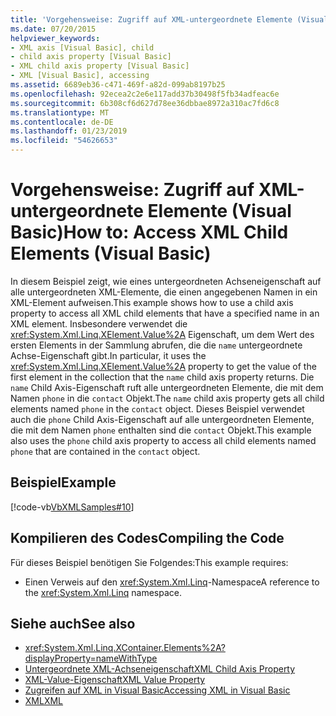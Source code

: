 ```yaml
---
title: 'Vorgehensweise: Zugriff auf XML-untergeordnete Elemente (Visual Basic)'
ms.date: 07/20/2015
helpviewer_keywords:
- XML axis [Visual Basic], child
- child axis property [Visual Basic]
- XML child axis property [Visual Basic]
- XML [Visual Basic], accessing
ms.assetid: 6689eb36-c471-469f-a82d-099ab8197b25
ms.openlocfilehash: 92ecea2c2e6e117add37b30498f5fb34adfeac6e
ms.sourcegitcommit: 6b308cf6d627d78ee36dbbae8972a310ac7fd6c8
ms.translationtype: MT
ms.contentlocale: de-DE
ms.lasthandoff: 01/23/2019
ms.locfileid: "54626653"
---
```

# <a name="how-to-access-xml-child-elements-visual-basic"></a><span data-ttu-id="764bb-102">Vorgehensweise: Zugriff auf XML-untergeordnete Elemente (Visual Basic)</span><span class="sxs-lookup"><span data-stu-id="764bb-102">How to: Access XML Child Elements (Visual Basic)</span></span>
<span data-ttu-id="764bb-103">In diesem Beispiel zeigt, wie eines untergeordneten Achseneigenschaft auf alle untergeordneten XML-Elemente, die einen angegebenen Namen in ein XML-Element aufweisen.</span><span class="sxs-lookup"><span data-stu-id="764bb-103">This example shows how to use a child axis property to access all XML child elements that have a specified name in an XML element.</span></span> <span data-ttu-id="764bb-104">Insbesondere verwendet die <xref:System.Xml.Linq.XElement.Value%2A> Eigenschaft, um dem Wert des ersten Elements in der Sammlung abrufen, die die `name` untergeordnete Achse-Eigenschaft gibt.</span><span class="sxs-lookup"><span data-stu-id="764bb-104">In particular, it uses the <xref:System.Xml.Linq.XElement.Value%2A> property to get the value of the first element in the collection that the `name` child axis property returns.</span></span> <span data-ttu-id="764bb-105">Die `name` Child Axis-Eigenschaft ruft alle untergeordneten Elemente, die mit dem Namen `phone` in die `contact` Objekt.</span><span class="sxs-lookup"><span data-stu-id="764bb-105">The `name` child axis property gets all child elements named `phone` in the `contact` object.</span></span> <span data-ttu-id="764bb-106">Dieses Beispiel verwendet auch die `phone` Child Axis-Eigenschaft auf alle untergeordneten Elemente, die mit dem Namen `phone` enthalten sind die `contact` Objekt.</span><span class="sxs-lookup"><span data-stu-id="764bb-106">This example also uses the `phone` child axis property to access all child elements named `phone` that are contained in the `contact` object.</span></span>  
  
## <a name="example"></a><span data-ttu-id="764bb-107">Beispiel</span><span class="sxs-lookup"><span data-stu-id="764bb-107">Example</span></span>  
 [!code-vb[VbXMLSamples#10](../../../../visual-basic/language-reference/operators/codesnippet/VisualBasic/how-to-access-xml-child-elements_1.vb)]  
  
## <a name="compiling-the-code"></a><span data-ttu-id="764bb-108">Kompilieren des Codes</span><span class="sxs-lookup"><span data-stu-id="764bb-108">Compiling the Code</span></span>  
 <span data-ttu-id="764bb-109">Für dieses Beispiel benötigen Sie Folgendes:</span><span class="sxs-lookup"><span data-stu-id="764bb-109">This example requires:</span></span>  
  
-   <span data-ttu-id="764bb-110">Einen Verweis auf den <xref:System.Xml.Linq>-Namespace</span><span class="sxs-lookup"><span data-stu-id="764bb-110">A reference to the <xref:System.Xml.Linq> namespace.</span></span>  
  
## <a name="see-also"></a><span data-ttu-id="764bb-111">Siehe auch</span><span class="sxs-lookup"><span data-stu-id="764bb-111">See also</span></span>
- <xref:System.Xml.Linq.XContainer.Elements%2A?displayProperty=nameWithType>
- [<span data-ttu-id="764bb-112">Untergeordnete XML-Achseneigenschaft</span><span class="sxs-lookup"><span data-stu-id="764bb-112">XML Child Axis Property</span></span>](../../../../visual-basic/language-reference/xml-axis/xml-child-axis-property.md)
- [<span data-ttu-id="764bb-113">XML-Value-Eigenschaft</span><span class="sxs-lookup"><span data-stu-id="764bb-113">XML Value Property</span></span>](../../../../visual-basic/language-reference/xml-axis/xml-value-property.md)
- [<span data-ttu-id="764bb-114">Zugreifen auf XML in Visual Basic</span><span class="sxs-lookup"><span data-stu-id="764bb-114">Accessing XML in Visual Basic</span></span>](../../../../visual-basic/programming-guide/language-features/xml/accessing-xml.md)
- [<span data-ttu-id="764bb-115">XML</span><span class="sxs-lookup"><span data-stu-id="764bb-115">XML</span></span>](../../../../visual-basic/programming-guide/language-features/xml/index.md)
